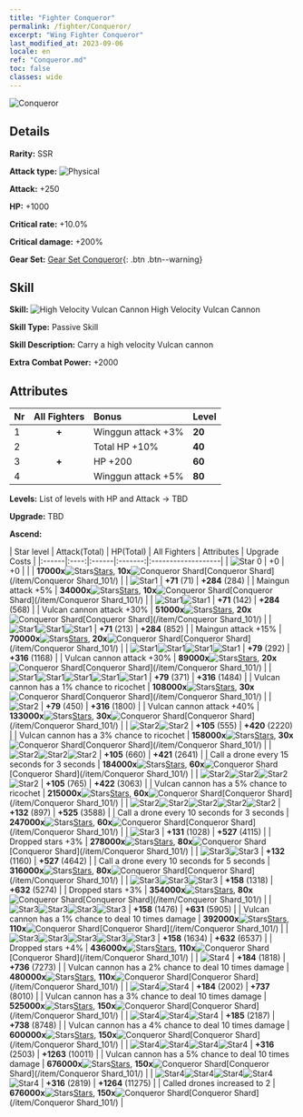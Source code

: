 ```yaml
---
title: "Fighter Conqueror"
permalink: /fighter/Conqueror/
excerpt: "Wing Fighter Conqueror"
last_modified_at: 2023-09-06
locale: en
ref: "Conqueror.md"
toc: false
classes: wide
---
```



 ![Conqueror](/images/ship/fj_img101.png)

## Details

 **Rarity:** SSR 

 **Attack type:** ![Physical](/images/common_sx_icon9.png) 

 **Attack:** +250

 **HP:** +1000

 **Critical rate:** +10.0%

 **Critical damage:** +200%

 **Gear Set:** [Gear Set Conqueror](/gear_set/Conqueror){: .btn .btn--warning}

## Skill

 **Skill:** ![High Velocity Vulcan Cannon](/images/skill/skill_58_p.png) High Velocity Vulcan Cannon

 **Skill Type:**  Passive Skill

 **Skill Description:**  Carry a high velocity Vulcan cannon

 **Extra Combat Power:**  +2000

## Attributes

  |  Nr | All Fighters | Bonus | Level |
  |:----|:-------------:|:--------------------|:--------|
  | 1  | **+**  | Winggun attack +3%  | **20** |
  | 2  |   | Total HP +10%  | **40** |
  | 3  | **+**  | HP +200  | **60** |
  | 4  |   | Winggun attack +5%  | **80** |


 **Levels:**  List of levels with HP and Attack -> TBD

 **Upgrade:**  TBD

 **Ascend:**  

  |  Star level | Attack(Total) | HP(Total) | All Fighters | Attributes | Upgrade Costs |
  |:------|:----:|:------|:-------:|:-------------------|
  | ![Star 0](/images/s0.png)  | +0  | +0  |  |    | **17000x**![Stars](/images/item/Stars_p.png)[Stars](/item/Stars_2/), **10x**![Conqueror Shard](/images/item/Conqueror_Shard_p.png)[Conqueror Shard](/item/Conqueror Shard_101/) |
  | ![Star1](/images/s1.png)  | **+71** (71)  | **+284** (284)  |   | Maingun attack +5%  | **34000x**![Stars](/images/item/Stars_p.png)[Stars](/item/Stars_2/), **10x**![Conqueror Shard](/images/item/Conqueror_Shard_p.png)[Conqueror Shard](/item/Conqueror Shard_101/) |
  | ![Star1](/images/s1.png)![Star1](/images/s1.png)  | **+71** (142)  | **+284** (568)  |   | Vulcan cannon attack +30%  | **51000x**![Stars](/images/item/Stars_p.png)[Stars](/item/Stars_2/), **20x**![Conqueror Shard](/images/item/Conqueror_Shard_p.png)[Conqueror Shard](/item/Conqueror Shard_101/) |
  | ![Star1](/images/s1.png)![Star1](/images/s1.png)![Star1](/images/s1.png)  | **+71** (213)  | **+284** (852)  |   | Maingun attack +15%  | **70000x**![Stars](/images/item/Stars_p.png)[Stars](/item/Stars_2/), **20x**![Conqueror Shard](/images/item/Conqueror_Shard_p.png)[Conqueror Shard](/item/Conqueror Shard_101/) |
  | ![Star1](/images/s1.png)![Star1](/images/s1.png)![Star1](/images/s1.png)![Star1](/images/s1.png)  | **+79** (292)  | **+316** (1168)  |   | Vulcan cannon attack +30%  | **89000x**![Stars](/images/item/Stars_p.png)[Stars](/item/Stars_2/), **20x**![Conqueror Shard](/images/item/Conqueror_Shard_p.png)[Conqueror Shard](/item/Conqueror Shard_101/) |
  | ![Star1](/images/s1.png)![Star1](/images/s1.png)![Star1](/images/s1.png)![Star1](/images/s1.png)![Star1](/images/s1.png)  | **+79** (371)  | **+316** (1484)  |   | Vulcan cannon has a 1% chance to ricochet  | **108000x**![Stars](/images/item/Stars_p.png)[Stars](/item/Stars_2/), **30x**![Conqueror Shard](/images/item/Conqueror_Shard_p.png)[Conqueror Shard](/item/Conqueror Shard_101/) |
  | ![Star2](/images/s2.png)  | **+79** (450)  | **+316** (1800)  |   | Vulcan cannon attack +40%  | **133000x**![Stars](/images/item/Stars_p.png)[Stars](/item/Stars_2/), **30x**![Conqueror Shard](/images/item/Conqueror_Shard_p.png)[Conqueror Shard](/item/Conqueror Shard_101/) |
  | ![Star2](/images/s2.png)![Star2](/images/s2.png)  | **+105** (555)  | **+420** (2220)  |   | Vulcan cannon has a 3% chance to ricochet  | **158000x**![Stars](/images/item/Stars_p.png)[Stars](/item/Stars_2/), **30x**![Conqueror Shard](/images/item/Conqueror_Shard_p.png)[Conqueror Shard](/item/Conqueror Shard_101/) |
  | ![Star2](/images/s2.png)![Star2](/images/s2.png)![Star2](/images/s2.png)  | **+105** (660)  | **+421** (2641)  |   | Call a drone every 15 seconds for 3 seconds  | **184000x**![Stars](/images/item/Stars_p.png)[Stars](/item/Stars_2/), **60x**![Conqueror Shard](/images/item/Conqueror_Shard_p.png)[Conqueror Shard](/item/Conqueror Shard_101/) |
  | ![Star2](/images/s2.png)![Star2](/images/s2.png)![Star2](/images/s2.png)![Star2](/images/s2.png)  | **+105** (765)  | **+422** (3063)  |   | Vulcan cannon has a 5% chance to ricochet  | **215000x**![Stars](/images/item/Stars_p.png)[Stars](/item/Stars_2/), **60x**![Conqueror Shard](/images/item/Conqueror_Shard_p.png)[Conqueror Shard](/item/Conqueror Shard_101/) |
  | ![Star2](/images/s2.png)![Star2](/images/s2.png)![Star2](/images/s2.png)![Star2](/images/s2.png)![Star2](/images/s2.png)  | **+132** (897)  | **+525** (3588)  |   | Call a drone every 10 seconds for 3 seconds  | **247000x**![Stars](/images/item/Stars_p.png)[Stars](/item/Stars_2/), **60x**![Conqueror Shard](/images/item/Conqueror_Shard_p.png)[Conqueror Shard](/item/Conqueror Shard_101/) |
  | ![Star3](/images/s3.png)  | **+131** (1028)  | **+527** (4115)  |   | Dropped stars +3%  | **278000x**![Stars](/images/item/Stars_p.png)[Stars](/item/Stars_2/), **80x**![Conqueror Shard](/images/item/Conqueror_Shard_p.png)[Conqueror Shard](/item/Conqueror Shard_101/) |
  | ![Star3](/images/s3.png)![Star3](/images/s3.png)  | **+132** (1160)  | **+527** (4642)  |   | Call a drone every 10 seconds for 5 seconds  | **316000x**![Stars](/images/item/Stars_p.png)[Stars](/item/Stars_2/), **80x**![Conqueror Shard](/images/item/Conqueror_Shard_p.png)[Conqueror Shard](/item/Conqueror Shard_101/) |
  | ![Star3](/images/s3.png)![Star3](/images/s3.png)![Star3](/images/s3.png)  | **+158** (1318)  | **+632** (5274)  |   | Dropped stars +3%  | **354000x**![Stars](/images/item/Stars_p.png)[Stars](/item/Stars_2/), **80x**![Conqueror Shard](/images/item/Conqueror_Shard_p.png)[Conqueror Shard](/item/Conqueror Shard_101/) |
  | ![Star3](/images/s3.png)![Star3](/images/s3.png)![Star3](/images/s3.png)![Star3](/images/s3.png)  | **+158** (1476)  | **+631** (5905)  |   | Vulcan cannon has a 1% chance to deal 10 times damage   | **392000x**![Stars](/images/item/Stars_p.png)[Stars](/item/Stars_2/), **110x**![Conqueror Shard](/images/item/Conqueror_Shard_p.png)[Conqueror Shard](/item/Conqueror Shard_101/) |
  | ![Star3](/images/s3.png)![Star3](/images/s3.png)![Star3](/images/s3.png)![Star3](/images/s3.png)![Star3](/images/s3.png)  | **+158** (1634)  | **+632** (6537)  |   | Dropped stars +4%  | **436000x**![Stars](/images/item/Stars_p.png)[Stars](/item/Stars_2/), **110x**![Conqueror Shard](/images/item/Conqueror_Shard_p.png)[Conqueror Shard](/item/Conqueror Shard_101/) |
  | ![Star4](/images/s4.png)  | **+184** (1818)  | **+736** (7273)  |   | Vulcan cannon has a 2% chance to deal 10 times damage   | **480000x**![Stars](/images/item/Stars_p.png)[Stars](/item/Stars_2/), **110x**![Conqueror Shard](/images/item/Conqueror_Shard_p.png)[Conqueror Shard](/item/Conqueror Shard_101/) |
  | ![Star4](/images/s4.png)![Star4](/images/s4.png)  | **+184** (2002)  | **+737** (8010)  |   | Vulcan cannon has a 3% chance to deal 10 times damage   | **525000x**![Stars](/images/item/Stars_p.png)[Stars](/item/Stars_2/), **150x**![Conqueror Shard](/images/item/Conqueror_Shard_p.png)[Conqueror Shard](/item/Conqueror Shard_101/) |
  | ![Star4](/images/s4.png)![Star4](/images/s4.png)![Star4](/images/s4.png)  | **+185** (2187)  | **+738** (8748)  |   | Vulcan cannon has a 4% chance to deal 10 times damage   | **600000x**![Stars](/images/item/Stars_p.png)[Stars](/item/Stars_2/), **150x**![Conqueror Shard](/images/item/Conqueror_Shard_p.png)[Conqueror Shard](/item/Conqueror Shard_101/) |
  | ![Star4](/images/s4.png)![Star4](/images/s4.png)![Star4](/images/s4.png)![Star4](/images/s4.png)  | **+316** (2503)  | **+1263** (10011)  |   | Vulcan cannon has a 5% chance to deal 10 times damage   | **676000x**![Stars](/images/item/Stars_p.png)[Stars](/item/Stars_2/), **150x**![Conqueror Shard](/images/item/Conqueror_Shard_p.png)[Conqueror Shard](/item/Conqueror Shard_101/) |
  | ![Star4](/images/s4.png)![Star4](/images/s4.png)![Star4](/images/s4.png)![Star4](/images/s4.png)![Star4](/images/s4.png)  | **+316** (2819)  | **+1264** (11275)  |   | Called drones increased to 2  | **676000x**![Stars](/images/item/Stars_p.png)[Stars](/item/Stars_2/), **150x**![Conqueror Shard](/images/item/Conqueror_Shard_p.png)[Conqueror Shard](/item/Conqueror Shard_101/) |

